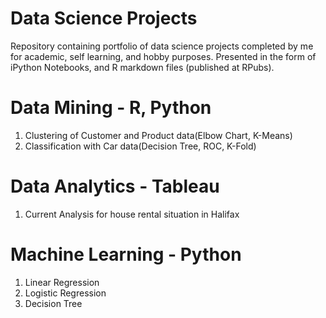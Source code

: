 # Data Science Projects
Repository containing portfolio of data science projects completed by me for academic, self learning, and hobby purposes. Presented in the form of iPython Notebooks, and R markdown files (published at RPubs).


# Data Mining - R, Python
1. Clustering of Customer and Product data(Elbow Chart, K-Means)
2. Classification with Car data(Decision Tree, ROC, K-Fold)

# Data Analytics - Tableau
1. Current Analysis for house rental situation in Halifax

# Machine Learning - Python
1. Linear Regression
2. Logistic Regression
3. Decision Tree
